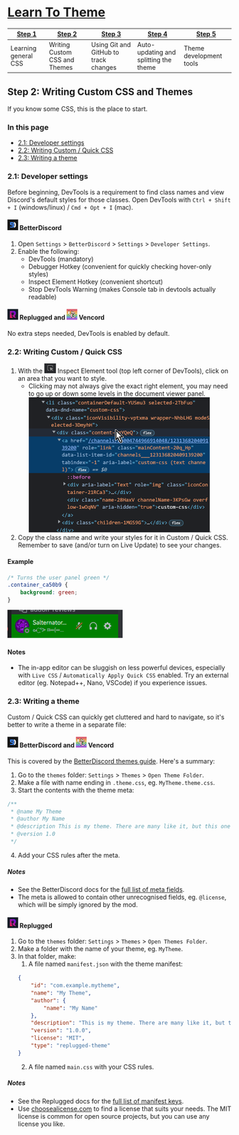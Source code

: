 [bd]: ../img/icon/bd.png
[rp]: ../img/icon/rp.png
[vc]: ../img/icon/vc.png
[inspectelements]: ../img/icon/inspectelement.png
[documentviewer]: ../img/screenshot/documentviewer.png
[greenuserpanel]: ../img/screenshot/greenuserpanel.png

# [Learn To Theme](../index.md)

| [Step 1](1.md)       | [Step 2](2.md)                | [Step 3](3.md)                        | [Step 4](4.md)                        | [Step 5](5.md)          |
| -------------------- | ----------------------------- | ------------------------------------- | ------------------------------------- | ----------------------- |
| Learning general CSS | Writing Custom CSS and Themes | Using Git and GitHub to track changes | Auto-updating and splitting the theme | Theme development tools |

## Step 2: Writing Custom CSS and Themes

If you know some CSS, this is the place to start.

### In this page
- [2.1: Developer settings](#21-developer-settings)
- [2.2: Writing Custom / Quick CSS](#22-writing-custom--quick-css)
- [2.3: Writing a theme](#23-writing-a-theme)

### 2.1: Developer settings
Before beginning, DevTools is a requirement to find class names and view Discord's default styles for those classes. Open DevTools with `Ctrl + Shift + I` (windows/linux) / `Cmd + Opt + I` (mac).

#### ![icon][bd] BetterDiscord
1. Open `Settings` > `BetterDiscord` > `Settings` > `Developer Settings`.
2. Enable the following: 
   - DevTools (mandatory)
   - Debugger Hotkey (convenient for quickly checking hover-only styles)
   - Inspect Element Hotkey (convenient shortcut)
   - Stop DevTools Warning (makes Console tab in devtools actually readable)

#### ![icon][rp] Replugged and ![icon][vc] Vencord
No extra steps needed, DevTools is enabled by default.

### 2.2: Writing Custom / Quick CSS
1. With the ![inspect element tool][inspectelements] Inspect Element tool (top left corner of DevTools), click on an area that you want to style.
   - Clicking may not always give the exact right element, you may need to go up or down some levels in the document viewer panel.  
![document viewer panel][documentviewer].
1. Copy the class name and write your styles for it in Custom / Quick CSS. Remember to save (and/or turn on Live Update) to see your changes.  

#### Example
```css
/* Turns the user panel green */
.container_ca50b9 {
    background: green;
}
```
![The user panel with a green background][greenuserpanel]

#### Notes
- The in-app editor can be sluggish on less powerful devices, especially with `Live CSS` / `Automatically Apply Quick CSS` enabled. Try an external editor (eg. Notepad++, Nano, VSCode) if you experience issues.

### 2.3: Writing a theme
Custom / Quick CSS can quickly get cluttered and hard to navigate, so it's better to write a theme in a separate file:

#### ![icon][bd] BetterDiscord and ![icon][vc] Vencord
This is covered by the [BetterDiscord themes guide](https://docs.betterdiscord.app/themes/introduction/quick-start). Here's a summary:

1. Go to the `themes` folder: `Settings` > `Themes` > `Open Theme Folder`.
2. Make a file with name ending in `.theme.css`, eg. `MyTheme.theme.css`.
3. Start the contents with the theme meta:
```css
/**
 * @name My Theme
 * @author My Name
 * @description This is my theme. There are many like it, but this one is mine.
 * @version 1.0
 */
```
4. Add your CSS rules after the meta.

##### Notes
- See the BetterDiscord docs for the [full list of meta fields](https://docs.betterdiscord.app/developers/addons/#meta).
- The meta is allowed to contain other unrecognised fields, eg. `@license`, which will be simply ignored by the mod.

#### ![icon][rp] Replugged
1. Go to the `themes` folder: `Settings` > `Themes` > `Open Themes Folder`.
2. Make a folder with the name of your theme, eg. `MyTheme`.
3. In that folder, make:
    1. A file named `manifest.json` with the theme manifest:  
    ```json
    {
        "id": "com.example.mytheme",
        "name": "My Theme",
        "author": {
            "name": "My Name"
        },
        "description": "This is my theme. There are many like it, but this one is mine.",
        "version": "1.0.0",
        "license": "MIT",
        "type": "replugged-theme"
    }
    ```
    2. A file named `main.css` with your CSS rules.

##### Notes
- See the Replugged docs for the [full list of manifest keys](https://guide.replugged.dev/docs/manifest).
- Use [choosealicense.com](https://choosealicense.com/) to find a license that suits your needs. The MIT license is common for open source projects, but you can use any license you like.
